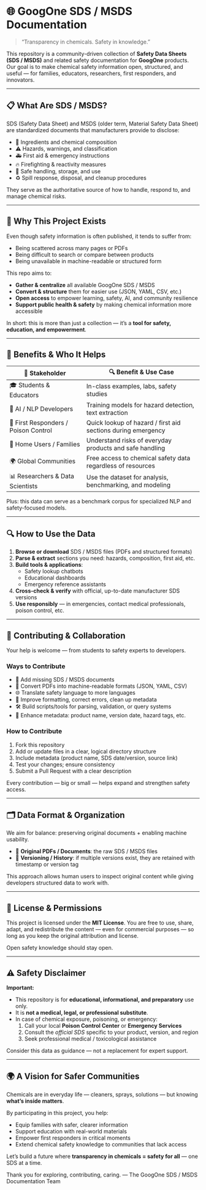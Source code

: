 # 🌐 GoogOne SDS / MSDS Documentation

> “Transparency in chemicals. Safety in knowledge.”

This repository is a community-driven collection of **Safety Data Sheets (SDS / MSDS)** and related safety documentation for **GoogOne** products. Our goal is to make chemical safety information open, structured, and useful — for families, educators, researchers, first responders, and innovators.

---

## 📋 What Are SDS / MSDS?

SDS (Safety Data Sheet) and MSDS (older term, Material Safety Data Sheet) are standardized documents that manufacturers provide to disclose:

- 🧪 Ingredients and chemical composition
- ⚠️ Hazards, warnings, and classification
- 🚑 First aid & emergency instructions
- 🔥 Firefighting & reactivity measures
- 🧯 Safe handling, storage, and use
- ♻️ Spill response, disposal, and cleanup procedures

They serve as the authoritative source of how to handle, respond to, and manage chemical risks.

---

## 🎯 Why This Project Exists

Even though safety information is often published, it tends to suffer from:

- Being scattered across many pages or PDFs
- Being difficult to search or compare between products
- Being unavailable in machine-readable or structured form

This repo aims to:

- **Gather & centralize** all available GoogOne SDS / MSDS
- **Convert & structure** them for easier use (JSON, YAML, CSV, etc.)
- **Open access** to empower learning, safety, AI, and community resilience
- **Support public health & safety** by making chemical information more accessible

In short: this is more than just a collection — it’s a **tool for safety, education, and empowerment**.

---

## 🌟 Benefits & Who It Helps

| 👥 Stakeholder                       | 🔍 Benefit & Use Case                                        |
| ------------------------------------ | ------------------------------------------------------------ |
| 🎓 Students & Educators              | In-class examples, labs, safety studies                      |
| 🤖 AI / NLP Developers               | Training models for hazard detection, text extraction        |
| 🚨 First Responders / Poison Control | Quick lookup of hazard / first aid sections during emergency |
| 🏡 Home Users / Families             | Understand risks of everyday products and safe handling      |
| 🌍 Global Communities                | Free access to chemical safety data regardless of resources  |
| 📊 Researchers & Data Scientists     | Use the dataset for analysis, benchmarking, and modeling     |

Plus: this data can serve as a benchmark corpus for specialized NLP and safety-focused models.

---

## 🔍 How to Use the Data

1. **Browse or download** SDS / MSDS files (PDFs and structured formats)
2. **Parse & extract** sections you need: hazards, composition, first aid, etc.
3. **Build tools & applications**:
   - Safety lookup chatbots
   - Educational dashboards
   - Emergency reference assistants
4. **Cross-check & verify** with official, up-to-date manufacturer SDS versions
5. **Use responsibly** — in emergencies, contact medical professionals, poison control, etc.

---

## 🤝 Contributing & Collaboration

Your help is welcome — from students to safety experts to developers.

### Ways to Contribute

- 📄 Add missing SDS / MSDS documents
- 🔄 Convert PDFs into machine-readable formats (JSON, YAML, CSV)
- 🌐 Translate safety language to more languages
- 🧹 Improve formatting, correct errors, clean up metadata
- 🛠 Build scripts/tools for parsing, validation, or query systems
- 🧾 Enhance metadata: product name, version date, hazard tags, etc.

### How to Contribute

1. Fork this repository
2. Add or update files in a clear, logical directory structure
3. Include metadata (product name, SDS date/version, source link)
4. Test your changes; ensure consistency
5. Submit a Pull Request with a clear description

Every contribution — big or small — helps expand and strengthen safety access.

---

## 🗂 Data Format & Organization

We aim for balance: preserving original documents + enabling machine usability.

- 📄 **Original PDFs / Documents**: the raw SDS / MSDS files
- 📆 **Versioning / History**: if multiple versions exist, they are retained with timestamp or version tag

This approach allows human users to inspect original content while giving developers structured data to work with.

---

## 📜 License & Permissions

This project is licensed under the **MIT License**.
You are free to use, share, adapt, and redistribute the content — even for commercial purposes — so long as you keep the original attribution and license.

Open safety knowledge should stay open.

---

## ⚠️ Safety Disclaimer

**Important:**

- This repository is for **educational, informational, and preparatory** use only.
- It is **not a medical, legal, or professional substitute**.
- In case of chemical exposure, poisoning, or emergency:
  1. Call your local **Poison Control Center** or **Emergency Services**
  2. Consult the _official SDS_ specific to your product, version, and region
  3. Seek professional medical / toxicological assistance

Consider this data as guidance — not a replacement for expert support.

---

## 🌍 A Vision for Safer Communities

Chemicals are in everyday life — cleaners, sprays, solutions — but knowing **what’s inside matters**.

By participating in this project, you help:

- Equip families with safer, clearer information
- Support education with real-world materials
- Empower first responders in critical moments
- Extend chemical safety knowledge to communities that lack access

Let’s build a future where **transparency in chemicals = safety for all** — one SDS at a time.

Thank you for exploring, contributing, caring.
— The GoogOne SDS / MSDS Documentation Team
